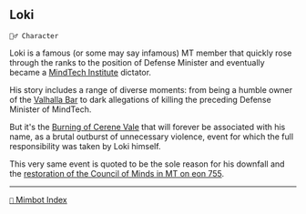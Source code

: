 ## Loki

`🧙‍♂️ Character`

Loki is a famous (or some may say infamous) MT member that quickly rose through the ranks to the position of Defense Minister and eventually became a [MindTech Institute](<https://zeithalt.github.io/r/mindtech_institute.html>) dictator.

His story includes a range of diverse moments: from being a humble owner of the [Valhalla Bar](<https://zeithalt.github.io/r/valhalla_bar.html>) to dark allegations of killing the preceding Defense Minister of MindTech.

But it's the [Burning of Cerene Vale](<https://zeithalt.github.io/t/#eon0749>) that will forever be associated with his name, as a brutal outburst of unnecessary violence, event for which the full responsibility was taken by Loki himself.

This very same event is quoted to be the sole reason for his downfall and the [restoration of the Council of Minds in MT on eon 755](<https://zeithalt.github.io/t/#eon0755>).

<!---
keywords: character, mt, dictator, valhalla bar
aliases: 
-->
----------
[`📑` Mimbot Index](</index.md#5850>)